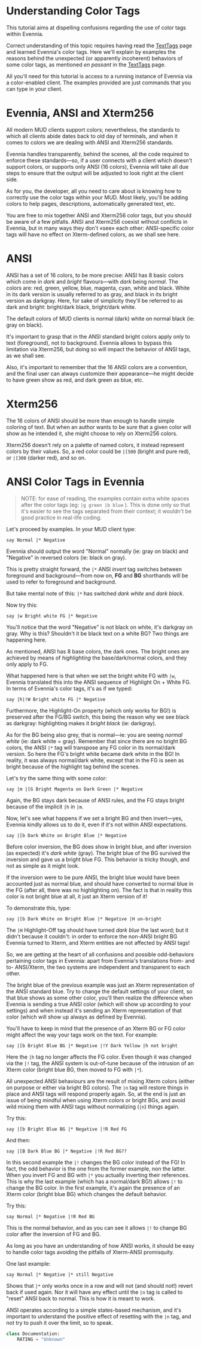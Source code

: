 # Understanding Color Tags

This tutorial aims at dispelling confusions regarding the use of color tags within Evennia.

Correct understanding of this topic requires having read the [TextTags](TextTags) page and learned Evennia's color tags. Here we'll explain by examples the reasons behind the unexpected (or apparently incoherent) behaviors of some color tags, as mentioned _en passant_ in the [TextTags](TextTags) page.


All you'll need for this tutorial is access to a running instance of Evennia via a color-enabled client. The examples provided are just commands that you can type in your client.

Evennia, ANSI and Xterm256
==========================

All modern MUD clients support colors; nevertheless, the standards to which all clients abide dates back to old day of terminals, and when it comes to colors we are dealing with ANSI and Xterm256 standards.

Evennia handles transparently, behind the scenes, all the code required to enforce these standards—so, if a user connects with a client which doesn't support colors, or supports only ANSI (16 colors), Evennia will take all due steps to ensure that the output will be adjusted to look right at the client side.

As for you, the developer, all you need to care about is knowing how to correctly use the color tags within your MUD. Most likely, you'll be adding colors to help pages, descriptions, automatically generated text, etc.

You are free to mix together ANSI and Xterm256 color tags, but you should be aware of a few pitfalls. ANSI and Xterm256 coexist without conflicts in Evennia, but in many ways they don't «see» each other: ANSI-specific color tags will have no effect on Xterm-defined colors, as we shall see here.

ANSI
====

ANSI has a set of 16 colors, to be more precise: ANSI has 8 basic colors which come in _dark_ and _bright_ flavours—with _dark_ being _normal_. The colors are: red, green, yellow, blue, magenta, cyan, white and black. White in its dark version is usually referred to as gray, and black in its bright version as darkgray. Here, for sake of simplicity they'll be referred to as dark and bright: bright/dark black, bright/dark white.

The default colors of MUD clients is normal (dark) white on normal black (ie: gray on black).

It's important to grasp that in the ANSI standard bright colors apply only to text (foreground), not to background. Evennia allows to bypass this limitation via Xterm256, but doing so will impact the behavior of ANSI tags, as we shall see.

Also, it's important to remember that the 16 ANSI colors are a convention, and the final user can always customize their appearance—he might decide to have green show as red, and dark green as blue, etc.

Xterm256
========

The 16 colors of ANSI should be more than enough to handle simple coloring of text. But when an author wants to be sure that a given color will show as he intended it, she might choose to rely on Xterm256 colors.

Xterm256 doesn't rely on a palette of named colors, it instead represent colors by their values. So, a red color could be `|[500` (bright and pure red), or `|[300` (darker red), and so on.

ANSI Color Tags in Evennia
==========================

>   NOTE: for ease of reading, the examples contain extra white spaces after the
>   color tags (eg: `|g green |b blue` ). This is done only so that it's easier
>   to see the tags separated from their context; it wouldn't be good practice
>   in real-life coding.

Let's proceed by examples. In your MUD client type:


    say Normal |* Negative

Evennia should output the word "Normal" normally (ie: gray on black) and "Negative" in reversed colors (ie: black on gray).

This is pretty straight forward, the `|*` ANSI *invert* tag switches between foreground and background—from now on, **FG** and **BG** shorthands will be used to refer to foreground and background.

But take mental note of this: `|*` has switched *dark white* and *dark black*.

Now try this:

    say |w Bright white FG |* Negative

You'll notice that the word "Negative" is not black on white, it's darkgray on gray. Why is this? Shouldn't it be black text on a white BG? Two things are happening here.

As mentioned, ANSI has 8 base colors, the dark ones. The bright ones are achieved by means of *highlighting* the base/dark/normal colors, and they only apply to FG.

What happened here is that when we set the bright white FG with `|w`, Evennia translated this into the ANSI sequence of Highlight On + White FG. In terms of Evennia's color tags, it's as if we typed:


    say |h|!W Bright white FG |* Negative

Furthermore, the Highlight-On property (which only works for BG!) is preserved after the FG/BG switch, this being the reason why we see black as darkgray: highlighting makes it *bright black* (ie: darkgray).

As for the BG being also grey, that is normal—ie: you are seeing *normal white* (ie: dark white = gray). Remember that since there are no bright BG colors, the ANSI `|*` tag will transpose any FG color in its normal/dark version. So here the FG's bright white became dark white in the BG! In reality, it was always normal/dark white, except that in the FG is seen as bright because of the highlight tag behind the scenes.

Let's try the same thing with some color:

    say |m |[G Bright Magenta on Dark Green |* Negative

Again, the BG stays dark because of ANSI rules, and the FG stays bright because of the implicit `|h` in `|m`.

Now, let's see what happens if we set a bright BG and then invert—yes, Evennia kindly allows us to do it, even if it's not within ANSI expectations.

    say |[b Dark White on Bright Blue |* Negative

Before color inversion, the BG does show in bright blue, and after inversion (as expected) it's *dark white* (gray). The bright blue of the BG survived the inversion and gave us a bright blue FG. This behavior is tricky though, and not as simple as it might look.

If the inversion were to be pure ANSI, the bright blue would have been accounted just as normal blue, and should have converted to normal blue in the FG (after all, there was no highlighting on). The fact is that in reality this color is not bright blue at all, it just an Xterm version of it!

To demonstrate this, type:

    say |[b Dark White on Bright Blue |* Negative |H un-bright

The `|H` Highlight-Off tag should have turned *dark blue* the last word; but it didn't because it couldn't: in order to enforce the non-ANSI bright BG Evennia turned to Xterm, and Xterm entities are not affected by ANSI tags!

So, we are getting at the heart of all confusions and possible odd-behaviors pertaining color tags in Evennia: apart from Evennia's translations from- and to- ANSI/Xterm, the two systems are independent and transparent to each other.

The bright blue of the previous example was just an Xterm representation of the ANSI standard blue. Try to change the default settings of your client, so that blue shows as some other color, you'll then realize the difference when Evennia is sending a true ANSI color (which will show up according to your settings) and when instead it's sending an Xterm representation of that color (which will show up always as defined by Evennia).

You'll have to keep in mind that the presence of an Xterm BG or FG color might affect the way your tags work on the text. For example:

    say |[b Bright Blue BG |* Negative |!Y Dark Yellow |h not bright

Here the `|h` tag no longer affects the FG color. Even though it was changed via the `|!` tag, the ANSI system is out-of-tune because of the intrusion of an Xterm color (bright blue BG, then moved to FG with `|*`).

All unexpected ANSI behaviours are the result of mixing Xterm colors (either on purpose or either via bright BG colors). The `|n` tag will restore things in place and ANSI tags will respond properly again. So, at the end is just an issue of being mindful when using Xterm colors or bright BGs, and avoid wild mixing them with ANSI tags without normalizing (`|n`) things again.

Try this:

    say |[b Bright Blue BG |* Negative |!R Red FG

And then:

    say |[B Dark Blue BG |* Negative |!R Red BG??

In this second example the `|!` changes the BG color instead of the FG! In fact, the odd behavior is the one from the former example, non the latter. When you invert FG and BG with `|*` you actually inverting their references. This is why the last example (which has a normal/dark BG!) allows `|!` to change the BG color. In the first example, it's again the presence of an Xterm color (bright blue BG) which changes the default behavior.

Try this:

`say Normal |* Negative |!R Red BG`

This is the normal behavior, and as you can see it allows `|!` to change BG color after the inversion of FG and BG.

As long as you have an understanding of how ANSI works, it should be easy to handle color tags avoiding the pitfalls of Xterm-ANSI promisquity.

One last example:

`say Normal |* Negative |* still Negative`

Shows that `|*` only works once in a row and will not (and should not!) revert back if used again. Nor it will have any effect until the `|n` tag is called to "reset" ANSI back to normal. This is how it is meant to work.

ANSI operates according to a simple states-based mechanism, and it's important to understand the positive effect of resetting with the `|n` tag, and not try to
push it over the limit, so to speak.

```python
class Documentation:
    RATING = "Unknown"
```